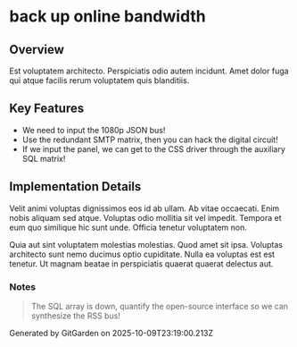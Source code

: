 # back up online bandwidth

## Overview
Est voluptatem architecto. Perspiciatis odio autem incidunt. Amet dolor fuga qui atque facilis rerum voluptatem quis blanditiis.

## Key Features
- We need to input the 1080p JSON bus!
- Use the redundant SMTP matrix, then you can hack the digital circuit!
- If we input the panel, we can get to the CSS driver through the auxiliary SQL matrix!

## Implementation Details
Velit animi voluptas dignissimos eos id ab ullam. Ab vitae occaecati. Enim nobis aliquam sed atque. Voluptas odio mollitia sit vel impedit. Tempora et eum quo similique hic sunt unde. Officia tenetur voluptatem non.
 Quia aut sint voluptatem molestias molestias. Quod amet sit ipsa. Voluptas architecto sunt nemo ducimus optio cupiditate. Nulla ea voluptas est est tenetur. Ut magnam beatae in perspiciatis quaerat quaerat delectus aut.

### Notes
> The SQL array is down, quantify the open-source interface so we can synthesize the RSS bus!

Generated by GitGarden on 2025-10-09T23:19:00.213Z